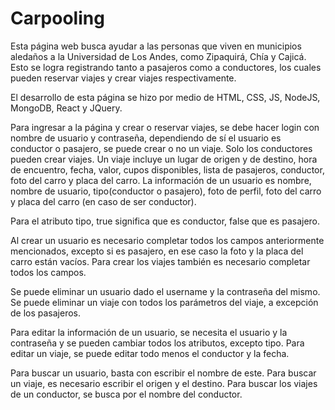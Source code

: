 # Carpooling

Esta página web busca ayudar a las personas que viven en municipios aledaños a la Universidad de Los Andes, como Zipaquirá, Chía y Cajicá.
Esto se logra registrando tanto a pasajeros como a conductores, los cuales pueden reservar viajes y crear viajes respectivamente.

El desarrollo de esta página se hizo por medio de HTML, CSS, JS, NodeJS, MongoDB, React y JQuery.

Para ingresar a la página y crear o reservar viajes, se debe hacer login con nombre de usuario y contraseña, dependiendo de sí el usuario es conductor o pasajero, se puede crear o no un viaje. Solo los conductores pueden crear viajes. Un viaje incluye un lugar de origen y de destino, hora de encuentro, fecha, valor, cupos disponibles, lista de pasajeros, conductor, foto del carro y placa del carro.
La información de un usuario es nombre, nombre de usuario, tipo(conductor o pasajero), foto de perfil, foto del carro y placa del carro (en caso de ser conductor).

Para el atributo tipo, true significa que es conductor, false que es pasajero.

Al crear un usuario es necesario completar todos los campos anteriormente mencionados, excepto si es pasajero, en ese caso la foto y la placa del carro están vacíos.
Para crear los viajes también es necesario completar todos los campos.

Se puede eliminar un usuario dado el username y la contraseña del mismo. Se puede eliminar un viaje con todos los parámetros del viaje, a excepción de los pasajeros.

Para editar la información de un usuario, se necesita el usuario y la contraseña y se pueden cambiar todos los atributos, excepto tipo.
Para editar un viaje, se puede editar todo menos el conductor y la fecha.

Para buscar un usuario, basta con escribir el nombre de este.
Para buscar un viaje, es necesario escribir el origen y el destino.
Para buscar los viajes de un conductor, se busca por el nombre del conductor.
